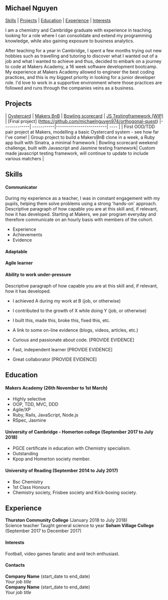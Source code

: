 ## Michael Nguyen
[Skills](#Skills) | [Projects](#Projects) | [Education](#Education) | [Experience](#Experience) |  [Interests](#Interests)

I am a chemistry and Cambridge graduate with experience in teaching. looking for a role where I can consolidate and extend my programming knowledge, while also gaining exposure to business analytics. 

After teaching for a year in Cambridge, I spent a few months trying out new hobbies such as travelling and tutoring to discover what I wanted out of a job and what I wanted to achieve and thus, decided to embark on a journey to code at Makers Academy, a 16 week software development bootcamp. My experience at Makers Academy allowed to engineer the best coding practices, and this is my biggest priority in looking for a junior developer role. I'd love to work in a supportive environment where those practices are followed and runs through the companies veins as a business. 

## Projects
| [Oystercard](https://github.com/michaelnguyen974/finaloystercard)  | [Makers BnB](https://github.com/michaelnguyen974/MakersBnB) | [Bowling scorecard](https://github.com/michaelnguyen974/bowling_challenge) | [JS Testingframework (WIP)](https://github.com/michaelnguyen974/TestFrameWork_JS) | [Final project] (https://github.com/michaelnguyen974/orthogonal-quest)
 |-------------| -----------|-------------------------| ---- |
| First OOD/TDD pair project at Makers, modelling a basic Oystercard system - see how far I've come!   | Group project to build a MakersBnB clone in a week, a Ruby app built with Sinatra, a minimal framework       | Bowling scorecard weekend challenge, built with Javascript and Jasmine testing framework| Custom made javascript testing framework, will continue to update to include various matchers |
## Skills


#### Communicator 
During my experience as a teacher, I was in constant engagement with my pupils, helping them solve problems using a strong 'hands-on' approach. 
Descriptive paragraph of how capable you are at this skill and, if relevant, how it has developed.
Starting at Makers, we pair program everyday and therefore communicate on an hourly basis with members of the cohort. 

- Experience
- Achievements
- Evidence
#### Adaptable

#### Agile learner 


#### Ability to work under-pressure

Descriptive paragraph of how capable you are at this skill and, if relevant, how it has developed.

- I achieved A during my work at B (job, or otherwise)
- I contributed to the growth of X while doing Y (job, or otherwise)
- I built this, made this, broke this, fixed this, etc.
- A link to some on-line evidence (blogs, videos, articles, etc.)

- Curious and passionate about code. [PROVIDE EVIDENCE]
- Fast, independent learner [PROVIDE EVIDENCE]
- Great collaborator [PROVIDE EVIDENCE]

## Education

#### Makers Academy (26th November to 1st March)
- Highly selective 
- OOP, TDD, MVC, DDD
- Agile/XP
- Ruby, Rails, JavaScript, Node.js
- RSpec, Jasmine

#### University of Cambridge - Homerton college (September 2017 to July 2018)

- PGCE certificate in education with Chemistry specialism.
- Outstanding 
- Kpop and Homerton society member. 

#### University of Reading (September 2014 to July 2017)
- Bsc Chemistry 
- 1st Class Honours
- Chemistry society, Frisbee society and Kick-boxing society. 

## Experience
**Thurston Community College** (January 2018 to July 2018)    
Science teacher 
Taught general science to year 
**Soham Village College** (September 2017 to December 2017)   


#### Interests
Football, video games fanatic and avid tech enthusiast. 
#### Contacts

**Company Name** (start_date to end_date)    
*Your job title*  
**Company Name** (start_date to end_date)   
*Your job title*  
